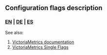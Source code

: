 ## Configuration flags description

### [EN](./en.yaml) | [DE](./DE.yaml) | [ES](./ES.yaml)

See also:
1. [VictoriaMetrics documentation](https://docs.victoriametrics.com/single-server-victoriametrics/)
1. [VictoriaMetrics Single Flags](https://docs.victoriametrics.com/single-server-victoriametrics/#list-of-command-line-flags)